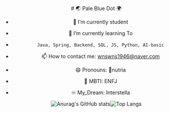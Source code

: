  <div align="center">
# 🌏 Pale Blue Dot 🌍 


- 🔭 I’m currently student
 
 
- 🌱 I’m currently learning To 
-     Java, Spring, Backend, SQL, JS, Python, AI-basic
 
 
- 📫 How to contact me: 
      wnswns1946@naver.com 
 
 
- 😄 Pronouns: 🦛nutria
 
 
- 🐋 MBTI: ENFJ
 
 
- ♾  My_Dream: Interstella 


![Anurag's GitHub stats](https://github-readme-stats.vercel.app/api?username=lala-david&show_icons=true&theme=vue)![Top Langs](https://github-readme-stats.vercel.app/api/top-langs/?username=lala-david&layout=compact&theme=vue)
 </div>
